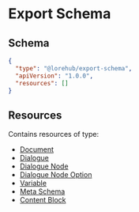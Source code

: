 # Export Schema

## Schema

```json
{
  "type": "@lorehub/export-schema",
  "apiVersion": "1.0.0",
  "resources": []
}
```

## Resources

Contains resources of type:

- [Document](../document/v1.md)
- [Dialogue](../dialogue/v1.md)
- [Dialogue Node](../dialogue-node/v1.md)
- [Dialogue Node Option](../dialogue-node-option/v1.md)
- [Variable](../variable/v1.md)
- [Meta Schema](../meta-schema/v1.md)
- [Content Block](../content-block/v1.md)
